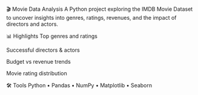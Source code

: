 🎬 Movie Data Analysis
A Python project exploring the IMDB Movie Dataset to uncover insights into genres, ratings, revenues, and the impact of directors and actors.

📊 Highlights
Top genres and ratings

Successful directors & actors

Budget vs revenue trends

Movie rating distribution

🛠 Tools
Python • Pandas • NumPy • Matplotlib • Seaborn
